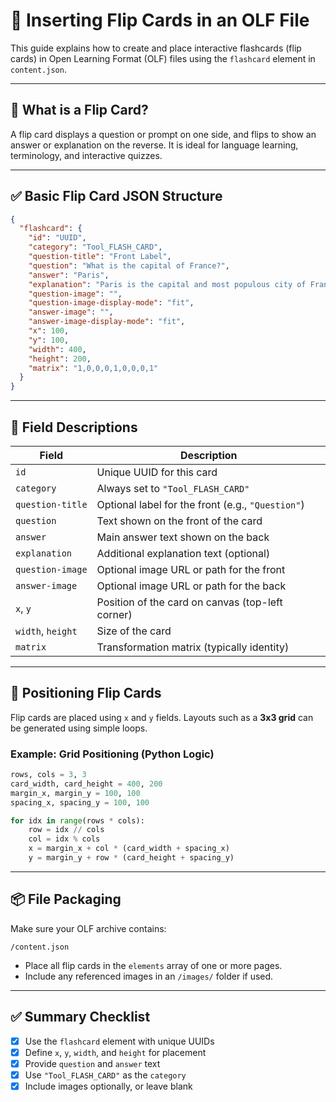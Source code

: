 # 🧩 Inserting Flip Cards in an OLF File

This guide explains how to create and place interactive flashcards (flip cards) in Open Learning Format (OLF) files using the `flashcard` element in `content.json`.

---

## 🧠 What is a Flip Card?

A flip card displays a question or prompt on one side, and flips to show an answer or explanation on the reverse. It is ideal for language learning, terminology, and interactive quizzes.

---

## ✅ Basic Flip Card JSON Structure

```json
{
  "flashcard": {
    "id": "UUID",
    "category": "Tool_FLASH_CARD",
    "question-title": "Front Label",
    "question": "What is the capital of France?",
    "answer": "Paris",
    "explanation": "Paris is the capital and most populous city of France.",
    "question-image": "",
    "question-image-display-mode": "fit",
    "answer-image": "",
    "answer-image-display-mode": "fit",
    "x": 100,
    "y": 100,
    "width": 400,
    "height": 200,
    "matrix": "1,0,0,0,1,0,0,0,1"
  }
}
```

---

## 🔑 Field Descriptions

| Field                    | Description                                                     |
|--------------------------|-----------------------------------------------------------------|
| `id`                     | Unique UUID for this card                                       |
| `category`               | Always set to `"Tool_FLASH_CARD"`                               |
| `question-title`         | Optional label for the front (e.g., `"Question"`)               |
| `question`               | Text shown on the front of the card                             |
| `answer`                 | Main answer text shown on the back                              |
| `explanation`            | Additional explanation text (optional)                          |
| `question-image`         | Optional image URL or path for the front                        |
| `answer-image`           | Optional image URL or path for the back                         |
| `x`, `y`                 | Position of the card on canvas (top-left corner)                |
| `width`, `height`        | Size of the card                                                |
| `matrix`                 | Transformation matrix (typically identity)                      |

---

## 📍 Positioning Flip Cards

Flip cards are placed using `x` and `y` fields. Layouts such as a **3x3 grid** can be generated using simple loops.

### Example: Grid Positioning (Python Logic)

```python
rows, cols = 3, 3
card_width, card_height = 400, 200
margin_x, margin_y = 100, 100
spacing_x, spacing_y = 100, 100

for idx in range(rows * cols):
    row = idx // cols
    col = idx % cols
    x = margin_x + col * (card_width + spacing_x)
    y = margin_y + row * (card_height + spacing_y)
```

---

## 📦 File Packaging

Make sure your OLF archive contains:

```
/content.json
```

- Place all flip cards in the `elements` array of one or more pages.
- Include any referenced images in an `/images/` folder if used.

---

## ✅ Summary Checklist

- [x] Use the `flashcard` element with unique UUIDs
- [x] Define `x`, `y`, `width`, and `height` for placement
- [x] Provide `question` and `answer` text
- [x] Use `"Tool_FLASH_CARD"` as the `category`
- [x] Include images optionally, or leave blank
